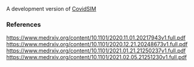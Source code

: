 A development version of [CovidSIM](https://github.com/ecsendmail/MultiverseContagion)

### References
https://www.medrxiv.org/content/10.1101/2020.11.01.20217943v1.full.pdf
https://www.medrxiv.org/content/10.1101/2020.12.21.20248673v1.full.pdf
https://www.medrxiv.org/content/10.1101/2021.01.21.21250237v1.full.pdf
https://www.medrxiv.org/content/10.1101/2021.02.05.21251230v1.full.pdf
